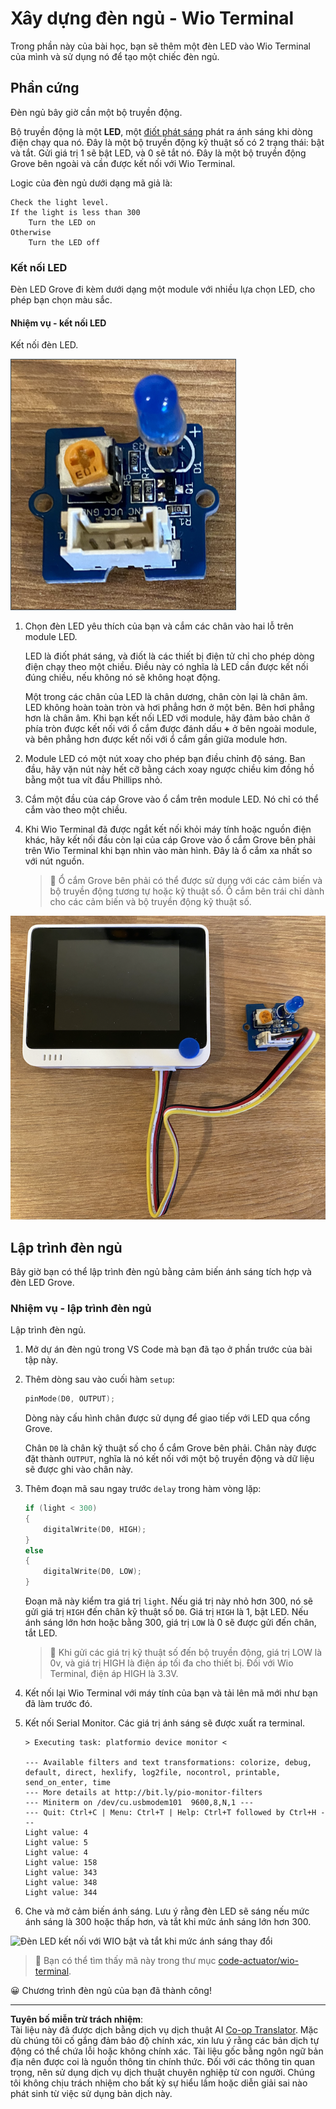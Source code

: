 <!--
CO_OP_TRANSLATOR_METADATA:
{
  "original_hash": "db44083b4dc6fb06eac83c4f16448940",
  "translation_date": "2025-08-27T22:31:45+00:00",
  "source_file": "1-getting-started/lessons/3-sensors-and-actuators/wio-terminal-actuator.md",
  "language_code": "vi"
}
-->
# Xây dựng đèn ngủ - Wio Terminal

Trong phần này của bài học, bạn sẽ thêm một đèn LED vào Wio Terminal của mình và sử dụng nó để tạo một chiếc đèn ngủ.

## Phần cứng

Đèn ngủ bây giờ cần một bộ truyền động.

Bộ truyền động là một **LED**, một [điốt phát sáng](https://wikipedia.org/wiki/Light-emitting_diode) phát ra ánh sáng khi dòng điện chạy qua nó. Đây là một bộ truyền động kỹ thuật số có 2 trạng thái: bật và tắt. Gửi giá trị 1 sẽ bật LED, và 0 sẽ tắt nó. Đây là một bộ truyền động Grove bên ngoài và cần được kết nối với Wio Terminal.

Logic của đèn ngủ dưới dạng mã giả là:

```output
Check the light level.
If the light is less than 300
    Turn the LED on
Otherwise
    Turn the LED off
```

### Kết nối LED

Đèn LED Grove đi kèm dưới dạng một module với nhiều lựa chọn LED, cho phép bạn chọn màu sắc.

#### Nhiệm vụ - kết nối LED

Kết nối đèn LED.

![Một đèn LED Grove](../../../../../translated_images/grove-led.6c853be93f473cf2c439cfc74bb1064732b22251a83cedf66e62f783f9cc1a79.vi.png)

1. Chọn đèn LED yêu thích của bạn và cắm các chân vào hai lỗ trên module LED.

    LED là điốt phát sáng, và điốt là các thiết bị điện tử chỉ cho phép dòng điện chạy theo một chiều. Điều này có nghĩa là LED cần được kết nối đúng chiều, nếu không nó sẽ không hoạt động.

    Một trong các chân của LED là chân dương, chân còn lại là chân âm. LED không hoàn toàn tròn và hơi phẳng hơn ở một bên. Bên hơi phẳng hơn là chân âm. Khi bạn kết nối LED với module, hãy đảm bảo chân ở phía tròn được kết nối với ổ cắm được đánh dấu **+** ở bên ngoài module, và bên phẳng hơn được kết nối với ổ cắm gần giữa module hơn.

1. Module LED có một nút xoay cho phép bạn điều chỉnh độ sáng. Ban đầu, hãy vặn nút này hết cỡ bằng cách xoay ngược chiều kim đồng hồ bằng một tua vít đầu Phillips nhỏ.

1. Cắm một đầu của cáp Grove vào ổ cắm trên module LED. Nó chỉ có thể cắm vào theo một chiều.

1. Khi Wio Terminal đã được ngắt kết nối khỏi máy tính hoặc nguồn điện khác, hãy kết nối đầu còn lại của cáp Grove vào ổ cắm Grove bên phải trên Wio Terminal khi bạn nhìn vào màn hình. Đây là ổ cắm xa nhất so với nút nguồn.

    > 💁 Ổ cắm Grove bên phải có thể được sử dụng với các cảm biến và bộ truyền động tương tự hoặc kỹ thuật số. Ổ cắm bên trái chỉ dành cho các cảm biến và bộ truyền động kỹ thuật số.

![Đèn LED Grove được kết nối với ổ cắm bên phải](../../../../../translated_images/wio-led.265a1897e72d7f21c753257516a4b677d8e30ce2b95fee98189458b3275ba0a6.vi.png)

## Lập trình đèn ngủ

Bây giờ bạn có thể lập trình đèn ngủ bằng cảm biến ánh sáng tích hợp và đèn LED Grove.

### Nhiệm vụ - lập trình đèn ngủ

Lập trình đèn ngủ.

1. Mở dự án đèn ngủ trong VS Code mà bạn đã tạo ở phần trước của bài tập này.

1. Thêm dòng sau vào cuối hàm `setup`:

    ```cpp
    pinMode(D0, OUTPUT);
    ```

    Dòng này cấu hình chân được sử dụng để giao tiếp với LED qua cổng Grove.

    Chân `D0` là chân kỹ thuật số cho ổ cắm Grove bên phải. Chân này được đặt thành `OUTPUT`, nghĩa là nó kết nối với một bộ truyền động và dữ liệu sẽ được ghi vào chân này.

1. Thêm đoạn mã sau ngay trước `delay` trong hàm vòng lặp:

    ```cpp
    if (light < 300)
    {
        digitalWrite(D0, HIGH);
    }
    else
    {
        digitalWrite(D0, LOW);
    }
    ```

    Đoạn mã này kiểm tra giá trị `light`. Nếu giá trị này nhỏ hơn 300, nó sẽ gửi giá trị `HIGH` đến chân kỹ thuật số `D0`. Giá trị `HIGH` là 1, bật LED. Nếu ánh sáng lớn hơn hoặc bằng 300, giá trị `LOW` là 0 sẽ được gửi đến chân, tắt LED.

    > 💁 Khi gửi các giá trị kỹ thuật số đến bộ truyền động, giá trị LOW là 0v, và giá trị HIGH là điện áp tối đa cho thiết bị. Đối với Wio Terminal, điện áp HIGH là 3.3V.

1. Kết nối lại Wio Terminal với máy tính của bạn và tải lên mã mới như bạn đã làm trước đó.

1. Kết nối Serial Monitor. Các giá trị ánh sáng sẽ được xuất ra terminal.

    ```output
    > Executing task: platformio device monitor <

    --- Available filters and text transformations: colorize, debug, default, direct, hexlify, log2file, nocontrol, printable, send_on_enter, time
    --- More details at http://bit.ly/pio-monitor-filters
    --- Miniterm on /dev/cu.usbmodem101  9600,8,N,1 ---
    --- Quit: Ctrl+C | Menu: Ctrl+T | Help: Ctrl+T followed by Ctrl+H ---
    Light value: 4
    Light value: 5
    Light value: 4
    Light value: 158
    Light value: 343
    Light value: 348
    Light value: 344
    ```

1. Che và mở cảm biến ánh sáng. Lưu ý rằng đèn LED sẽ sáng nếu mức ánh sáng là 300 hoặc thấp hơn, và tắt khi mức ánh sáng lớn hơn 300.

![Đèn LED kết nối với WIO bật và tắt khi mức ánh sáng thay đổi](../../../../../images/wio-running-assignment-1-1.gif)

> 💁 Bạn có thể tìm thấy mã này trong thư mục [code-actuator/wio-terminal](../../../../../1-getting-started/lessons/3-sensors-and-actuators/code-actuator/wio-terminal).

😀 Chương trình đèn ngủ của bạn đã thành công!

---

**Tuyên bố miễn trừ trách nhiệm**:  
Tài liệu này đã được dịch bằng dịch vụ dịch thuật AI [Co-op Translator](https://github.com/Azure/co-op-translator). Mặc dù chúng tôi cố gắng đảm bảo độ chính xác, xin lưu ý rằng các bản dịch tự động có thể chứa lỗi hoặc không chính xác. Tài liệu gốc bằng ngôn ngữ bản địa nên được coi là nguồn thông tin chính thức. Đối với các thông tin quan trọng, nên sử dụng dịch vụ dịch thuật chuyên nghiệp từ con người. Chúng tôi không chịu trách nhiệm cho bất kỳ sự hiểu lầm hoặc diễn giải sai nào phát sinh từ việc sử dụng bản dịch này.